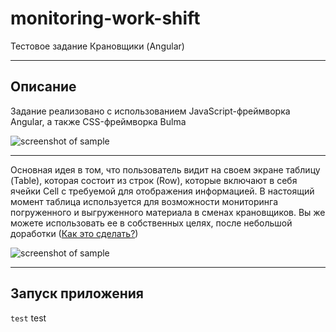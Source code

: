 # monitoring-work-shift
Тестовое задание Крановщики (Angular)

***
Описание
-----------------------------------
Задание реализовано с использованием JavaScript-фреймворка Angular, а также CSS-фреймворка Bulma


![screenshot of sample](https://i.ibb.co/djMC8QW/2021-01-25-13-23-34.png)

***
Основная идея в том, что пользователь видит на своем экране таблицу (Table), которая состоит из строк (Row), которые включают в себя ячейки Cell с требуемой для отображения информацией. В настоящий момент таблица используется для возможности мониторинга погруженного и выгруженного материала в сменах крановщиков. Вы же можете использовать ее в собственных целях, после небольшой доработки ([Как это сделать?](https://drive.google.com/drive/folders/1ezRHrlXT-OZ64qWQncIJjdZy80_20CkG?usp=sharing))


![screenshot of sample](https://i.ibb.co/dmxBkJ6/2021-01-25-13-38-58.png)

***
Запуск приложения
-----------------------------------

`test`
    test
